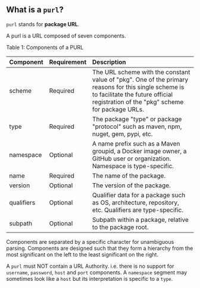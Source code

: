 ## What is a ``purl``?

``purl`` stands for **package URL**.

A purl is a URL composed of seven components.

Table 1: Components of a PURL

| Component  | Requirement | Description|
| ---------- | ----------- |:------------------------------------------------------ |
| scheme     | Required    | The URL scheme with the constant value of "pkg". One of the primary reasons for this single scheme is to facilitate the future official registration of the "pkg" scheme for package URLs. |
| type       | Required    | The package "type" or package "protocol" such as maven, npm, nuget, gem, pypi, etc. |
| namespace  | Optional    | A name prefix such as a Maven groupid, a Docker image owner, a GitHub user or organization. Namespace is type-specific. |
| name       | Required    | The name of the package. |
| version    | Optional    | The version of the package.  |
| qualifiers | Optional    | Qualifier data for a package such as OS, architecture, repository, etc. Qualifiers are type-specific. |
| subpath    | Optional    | Subpath within a package, relative to the package root. |

Components are separated by a specific character for unambiguous parsing. Components are designed such that they form a hierarchy from the most significant on the left to the least significant on the right.

A ``purl`` must NOT contain a URL Authority. i.e. there is no support for ``username``, ``password``, ``host`` and ``port`` components. A ``namespace`` segment may sometimes look like a ``host`` but its interpretation is specific to a ``type``.
